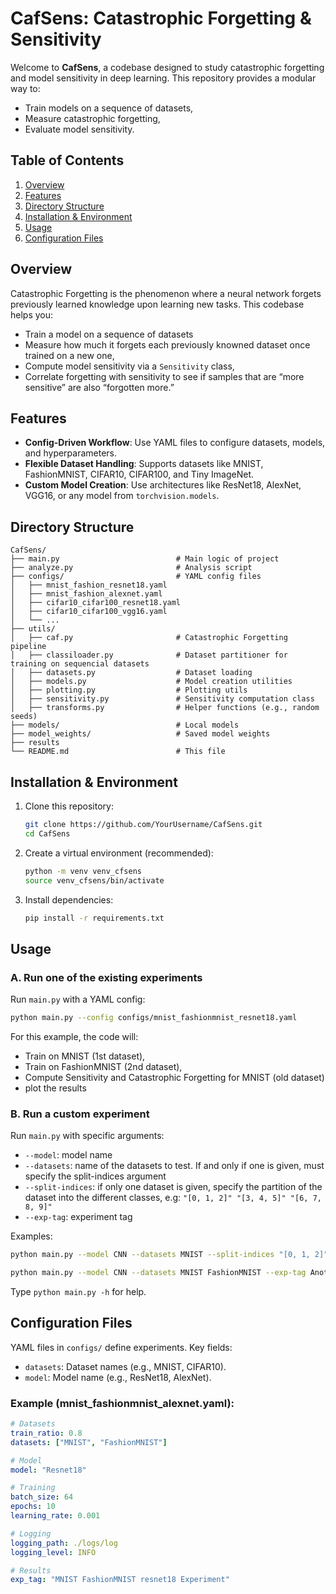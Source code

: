 # CafSens: Catastrophic Forgetting & Sensitivity

Welcome to **CafSens**, a codebase designed to study catastrophic forgetting and model sensitivity in deep learning. This repository provides a modular way to:

- Train models on a sequence of datasets,
- Measure catastrophic forgetting,
- Evaluate model sensitivity.

## Table of Contents

1. [Overview](#overview)
2. [Features](#features)
3. [Directory Structure](#directory-structure)
4. [Installation & Environment](#installation--environment)
5. [Usage](#usage)
6. [Configuration Files](#configuration-files)

## Overview

Catastrophic Forgetting is the phenomenon where a neural network forgets previously learned knowledge upon learning new tasks. This codebase helps you:

- Train a model on a sequence of datasets
- Measure how much it forgets each previously knowned dataset once trained on a new one,
- Compute model sensitivity via a `Sensitivity` class,
- Correlate forgetting with sensitivity to see if samples that are “more sensitive” are also “forgotten more.”

## Features

- **Config-Driven Workflow**: Use YAML files to configure datasets, models, and hyperparameters.
- **Flexible Dataset Handling**: Supports datasets like MNIST, FashionMNIST, CIFAR10, CIFAR100, and Tiny ImageNet.
- **Custom Model Creation**: Use architectures like ResNet18, AlexNet, VGG16, or any model from `torchvision.models`.

## Directory Structure

```
CafSens/
├── main.py                          # Main logic of project
├── analyze.py                       # Analysis script
├── configs/                         # YAML config files
│   ├── mnist_fashion_resnet18.yaml
│   ├── mnist_fashion_alexnet.yaml
│   ├── cifar10_cifar100_resnet18.yaml
│   ├── cifar10_cifar100_vgg16.yaml
│   └── ...
├── utils/
│   ├── caf.py                       # Catastrophic Forgetting pipeline
│   ├── classiloader.py              # Dataset partitioner for training on sequencial datasets
│   ├── datasets.py                  # Dataset loading
│   ├── models.py                    # Model creation utilities
│   ├── plotting.py                  # Plotting utils
│   ├── sensitivity.py               # Sensitivity computation class
│   ├── transforms.py                # Helper functions (e.g., random seeds)
├── models/                          # Local models
├── model_weights/                   # Saved model weights
├── results
└── README.md                        # This file
```

## Installation & Environment

1. Clone this repository:

   ```bash
   git clone https://github.com/YourUsername/CafSens.git
   cd CafSens
   ```

2. Create a virtual environment (recommended):

   ```bash
   python -m venv venv_cfsens
   source venv_cfsens/bin/activate
   ```

3. Install dependencies:

   ```bash
   pip install -r requirements.txt
   ```

   
## Usage

### A. Run one of the existing experiments

Run `main.py` with a YAML config:

```bash
python main.py --config configs/mnist_fashionmnist_resnet18.yaml
```

For this example, the code will:

- Train on MNIST (1st dataset),
- Train on FashionMNIST (2nd dataset),
- Compute Sensitivity and Catastrophic Forgetting for MNIST (old dataset)
- plot the results

### B. Run a custom experiment

Run `main.py` with specific arguments:
- `--model`: model name
- `--datasets`: name of the datasets to test. If and only if one is given, must specify the split-indices argument
- `--split-indices`: if only one dataset is given, specify the partition of the dataset into the different classes, e.g: `"[0, 1, 2]" "[3, 4, 5]" "[6, 7, 8, 9]"`
- `--exp-tag`: experiment tag

Examples:

```bash
python main.py --model CNN --datasets MNIST --split-indices "[0, 1, 2]" "[3, 4, 5]" "[6, 7, 8, 9]" --exp-tag Basic_exp
```

```bash
python main.py --model CNN --datasets MNIST FashionMNIST --exp-tag Another_exp
```

Type `python main.py -h` for help.


## Configuration Files

YAML files in `configs/` define experiments. Key fields:

- `datasets`: Dataset names (e.g., MNIST, CIFAR10).
- `model`: Model name (e.g., ResNet18, AlexNet).

### Example (mnist_fashionmnist_alexnet.yaml):

```yaml
# Datasets
train_ratio: 0.8
datasets: ["MNIST", "FashionMNIST"]

# Model
model: "Resnet18"

# Training
batch_size: 64
epochs: 10
learning_rate: 0.001

# Logging
logging_path: ./logs/log
logging_level: INFO

# Results
exp_tag: "MNIST FashionMNIST resnet18 Experiment"
```
